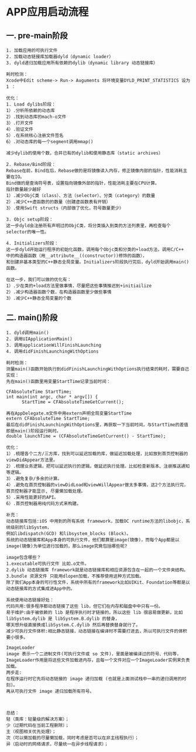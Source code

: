 # APP应用启动流程
	  
## 一. pre-main阶段
	
	1. 加载应用的可执行文件
	2. 加载动态链接库加载器dyld（dynamic loader）
	3. dyld递归加载应用所有依赖的dylib（dynamic library 动态链接库）
	
	耗时检测：
	Xcode中Edit scheme-> Run-> Auguments 将环境变量DYLD_PRINT_STATISTICS 设为1 ：
	
	优化：
	1. Load dylibs阶段：
	1）.分析所依赖的动态库
	2）.找到动态库的mach-o文件
	3）.打开文件
	4）.验证文件
	5）.在系统核心注册文件签名
	6）.对动态库的每一个segment调用mmap()
	
	减少dylib的使用个数，合并已有的dylib和使用静态库（static archives）
	
	2. Rebase/Bind阶段：
	Rebase在前，Bind在后，Rebase做的是将镜像读入内存，修正镜像内部的指针，性能消耗主要在IO。
	Bind做的是查询符号表，设置指向镜像外部的指针，性能消耗主要在CPU计算。
	指针数量越少越好
	1）.减少ObjC类（class）、方法（selector）、分类（category）的数量
	2）.减少C++虚函数的的数量（创建虚函数表有开销）
	3）.使用Swift structs（内部做了优化，符号数量更少）
	
	3. Objc setup阶段：
	这一步dyld会注册所有声明过的ObjC类，将分类插入到类的方法列表里，再检查每个selector的唯一性。
	
	4. Initializers阶段：
	这一步dyld开始运行程序的初始化函数，调用每个Objc类和分类的+load方法，调用C/C++ 中的构造器函数（用__attribute__((constructor))修饰的函数），
	和创建非基本类型的C++静态全局变量。Initializers阶段执行完后，dyld开始调用main()函数。
	
	在这一步，我们可以做的优化有：
	1）.少在类的+load方法里做事情，尽量把这些事情推迟到+initiailize
	2）.减少构造器函数个数，在构造器函数里少做些事情
	3）.减少C++静态全局变量的个数
	
	            
## 二. main()阶段
	
	1. dyld调用main()
	2. 调用UIApplicationMain()
	3. 调用applicationWillFinishLaunching
	4. 调用didFinishLaunchingWithOptions
	
	耗时检测：
	测量main()函数开始执行到didFinishLaunchingWithOptions执行结束的耗时，需要自己实现：
	先在main()函数里用变量StartTime记录当前时间：
	
	CFAbsoluteTime StartTime;
	int main(int argc, char * argv[]) {
	      StartTime = CFAbsoluteTimeGetCurrent();
	
	再在AppDelegate.m文件中用extern声明全局变量StartTime
	extern CFAbsoluteTime StartTime;
	最后在didFinishLaunchingWithOptions里，再获取一下当前时间，与StartTime的差值即是main()阶段运行耗时。
	double launchTime = (CFAbsoluteTimeGetCurrent() - StartTime);
	
	优化：
	1）.梳理各个二方/三方库，找到可以延迟加载的库，做延迟加载处理，比如放到首页控制器的viewDidAppear方法里。
	2）.梳理业务逻辑，把可以延迟执行的逻辑，做延迟执行处理。比如检查新版本、注册推送通知等逻辑。
	3）.避免复杂/多余的计算。
	4）.避免在首页控制器的viewDidLoad和viewWillAppear做太多事情，这2个方法执行完，首页控制器才能显示, 尽量懒加载处理。
	5）.采用性能更好的API。
	6）.首页控制器用纯代码方式来构建。
	 
	补充：
	动态链接库包括:iOS 中用到的所有系统 framework，加载OC runtime方法的libobjc，系统级别的libSystem，
	例如libdispatch(GCD) 和libsystem_blocks (Block)。
	系统的动态链接库和App本身的可执行文件，他们都算是image(镜像)，而每个App都是以image(镜像)为单位进行加载的，那么image究竟包括哪些呢?
	
	image包含哪些？
	1.executable可执行文件 比如.o文件。
	2.dylib 动态链接库 framework就是动态链接库和相应资源包含在一起的一个文件夹结构。
	3.bundle 资源文件 只能用dlopen加载，不推荐使用这种方式加载。
	除了我们App本身的可行性文件，系统中所有的framework比如UIKit、Foundation等都是以动态链接库的方式集成进App中的。
	
	系统使用动态链接好处：
	代码共用:很多程序都动态链接了这些 lib，但它们在内存和磁盘中中只有一份。
	易于维护:由于被依赖的 lib 是程序执行时才链接的，所以这些 lib 很容易做更新，比如libSystem.dylib 是 libSystem.B.dylib 的替身，
	哪天想升级直接换成libSystem.C.dylib 然后再替换替身就行了。
	减少可执行文件体积:相比静态链接，动态链接在编译时不需要打进去，所以可执行文件的体积要小很多。
	
	ImageLoader
	image 表示一个二进制文件(可执行文件或 so 文件)，里面是被编译过的符号、代码等，ImageLoader作用是将这些文件加载进内存，且每一个文件对应一个ImageLoader实例来负责加载。
	两步走:
	在程序运行时它先将动态链接的 image 递归加载 (也就是上面测试栈中一串的递归调用的时刻)。
	再从可执行文件 image 递归加载所有符号。
	
	
	            
	总结：
	轻（类库：轻量级的解决方案）；
	少（过期代码在当前工程删除）；
	主（视图相关优先处理）；
	次（可以懒加载的尽量懒加载，同时考虑是否可以在非主线程执行）；
	异（启动时的网络请求，尽量统一在异步线程请求）；
	